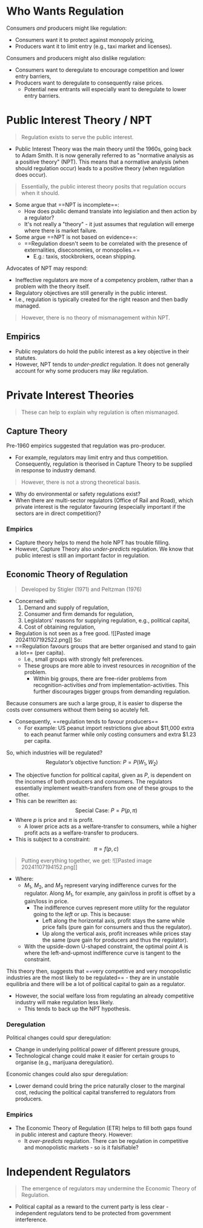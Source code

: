 # Who Wants Regulation
Consumers *and* producers might like regulation:
- Consumers want it to protect against monopoly pricing,
- Producers want it to limit entry (e.g., taxi market and licenses).

Consumers and producers might also dislike regulation:
- Consumers want to deregulate to encourage competition and lower entry barriers,
- Producers want to deregulate to consequently raise prices.
	- Potential new entrants will especially want to deregulate to lower entry barriers.
# Public Interest Theory / NPT
>Regulation exists to serve the public interest.

- Public Interest Theory was the main theory until the 1960s, going back to Adam Smith.
It is now generally referred to as "normative analysis as a positive theory" (NPT).
This means that a normative analysis (when should regulation occur) leads to a positive theory (when regulation does occur).
>Essentially, the public interest theory posits that regulation occurs when it should.
- Some argue that ==NPT is incomplete==:
	- How does public demand translate into legislation and then action by a regulator?
	- It's not really a "theory" - it just assumes that regulation will emerge where there is market failure.
- Some argue ==NPT is not based on evidence==:
	- ==Regulation doesn't seem to be correlated with the presence of externalities, diseconomies, or monopolies.==
		- E.g.: taxis, stockbrokers, ocean shipping.

Advocates of NPT may respond:
- Ineffective regulators are more of a competency problem, rather than a problem with the theory itself.
- Regulatory objectives are still generally in the public interest.
- I.e., regulation is typically created for the right reason and then badly managed.
>However, there is no theory of mismanagement within NPT.
## Empirics
- Public regulators do hold the public interest as a key objective in their statutes.
- However, NPT tends to *under-predict* regulation. It does not generally account for why some producers may *like* regulation.
# Private Interest Theories
>These can help to explain why regulation is often mismanaged.
## Capture Theory
Pre-1960 empirics suggested that regulation was pro-producer.
- For example, regulators may limit entry and thus competition.
Consequently, regulation is theorised in Capture Theory to be supplied in response to industry demand.
>However, there is not a strong theoretical basis.
- Why do environmental or safety regulations exist?
- When there are multi-sector regulators (Office of Rail and Road), which private interest is the regulator favouring (especially important if the sectors are in direct competition)?
### Empirics
- Capture theory helps to mend the hole NPT has trouble filling.
- However, Capture Theory also *under-predicts* regulation. We know that public interest is still an important factor in regulation.
## Economic Theory of Regulation
>Developed by Stigler (1971) and Peltzman (1976)
- Concerned with:
	1. Demand and supply of regulation,
	2. Consumer and firm demands for regulation,
	3. Legislators' reasons for supplying regulation, e.g., political capital,
	4. Cost of obtaining regulation,
- Regulation is not seen as a free good.
![[Pasted image 20241107192522.png]]
So:
- ==Regulation favours groups that are better organised and stand to gain a lot== (per capita).
	- I.e., small groups with strongly felt preferences.
	- These groups are more able to invest resources in *recognition* of the problem.
		- Within big groups, there are free-rider problems from recognition-activities *and* from implementation-activities. This further discourages bigger groups from demanding regulation.

Because consumers are such a large group, it is easier to disperse the costs over consumers without them being so acutely felt.
- Consequently, ==regulation tends to favour producers==
	- For example: US peanut import restrictions give about $11,000 extra to each peanut farmer while only costing consumers and extra $1.23 per capita.


So, which industries will be regulated?
$$
\text{Regulator's objective function: }P=P(W_{1},W_{2}) 
$$
- The objective function for political capital, given as $P$, is dependent on the incomes of both producers and consumers. The regulators essentially implement wealth-transfers from one of these groups to the other.
- This can be rewritten as:
$$
\text{Special Case: }P=P(p, \pi)
$$
- Where $p$ is price and $\pi$ is profit.
	- A lower price acts as a welfare-transfer to consumers, while a higher profit acts as a welfare-transfer to producers.
- This is subject to a constraint:
$$
\pi=f(p, c)
$$
>Putting everything together, we get:
![[Pasted image 20241107194152.png]]
- Where:
	- $M_{1}$, $M_{2}$, and $M_{3}$ represent varying indifference curves for the regulator. Along $M_{1}$, for example, any gain/loss in profit is offset by a gain/loss in price.
		- The indifference curves represent more utility for the regulator going to the *left* or *up*. This is because:
			- Left along the horizontal axis, profit stays the same while price falls (pure gain for consumers and thus the regulator).
			- Up along the vertical axis, profit increases while prices stay the same (pure gain for producers and thus the regulator).
	- With the upside-down U-shaped constraint, the optimal point $A$ is where the left-and-upmost indifference curve is tangent to the constraint.

This theory then, suggests that ==very competitive and very monopolistic industries are the most likely to be regulated== - they are in unstable equilibria and there will be a lot of political capital to gain as a regulator.
- However, the social welfare loss from regulating an already competitive industry will make regulation less likely.
	- This tends to back up the NPT hypothesis.
### Deregulation
Political changes could spur deregulation:
- Change in underlying political power of different pressure groups,
- Technological change could make it easier for certain groups to organise (e.g., marijuana deregulation).

Economic changes could also spur deregulation:
- Lower demand could bring the price naturally closer to the marginal cost, reducing the political capital transferred to regulators from producers.
### Empirics
- The Economic Theory of Regulation (ETR) helps to fill both gaps found in public interest and capture theory. However:
	- It *over-predicts* regulation. There can be regulation in competitive and monopolistic markets - so is it falsifiable?
# Independent Regulators
>The emergence of regulators may undermine the Economic Theory of Regulation.
- Political capital as a reward to the current party is less clear - independent regulators tend to be protected from government interference. 